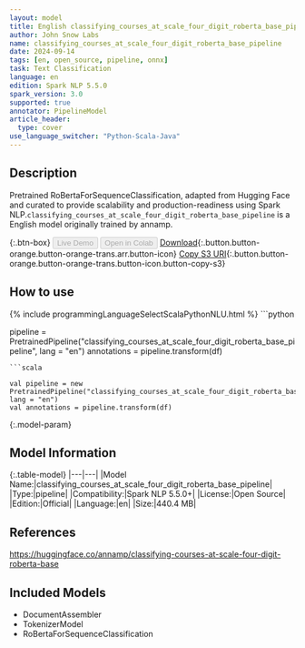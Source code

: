 ```yaml
---
layout: model
title: English classifying_courses_at_scale_four_digit_roberta_base_pipeline pipeline RoBertaForSequenceClassification from annamp
author: John Snow Labs
name: classifying_courses_at_scale_four_digit_roberta_base_pipeline
date: 2024-09-14
tags: [en, open_source, pipeline, onnx]
task: Text Classification
language: en
edition: Spark NLP 5.5.0
spark_version: 3.0
supported: true
annotator: PipelineModel
article_header:
  type: cover
use_language_switcher: "Python-Scala-Java"
---
```


## Description

Pretrained RoBertaForSequenceClassification, adapted from Hugging Face and curated to provide scalability and production-readiness using Spark NLP.`classifying_courses_at_scale_four_digit_roberta_base_pipeline` is a English model originally trained by annamp.

{:.btn-box}
<button class="button button-orange" disabled>Live Demo</button>
<button class="button button-orange" disabled>Open in Colab</button>
[Download](https://s3.amazonaws.com/auxdata.johnsnowlabs.com/public/models/classifying_courses_at_scale_four_digit_roberta_base_pipeline_en_5.5.0_3.0_1726272407096.zip){:.button.button-orange.button-orange-trans.arr.button-icon}
[Copy S3 URI](s3://auxdata.johnsnowlabs.com/public/models/classifying_courses_at_scale_four_digit_roberta_base_pipeline_en_5.5.0_3.0_1726272407096.zip){:.button.button-orange.button-orange-trans.button-icon.button-copy-s3}

## How to use



<div class="tabs-box" markdown="1">
{% include programmingLanguageSelectScalaPythonNLU.html %}
```python

pipeline = PretrainedPipeline("classifying_courses_at_scale_four_digit_roberta_base_pipeline", lang = "en")
annotations =  pipeline.transform(df)   

```
```scala

val pipeline = new PretrainedPipeline("classifying_courses_at_scale_four_digit_roberta_base_pipeline", lang = "en")
val annotations = pipeline.transform(df)

```
</div>

{:.model-param}
## Model Information

{:.table-model}
|---|---|
|Model Name:|classifying_courses_at_scale_four_digit_roberta_base_pipeline|
|Type:|pipeline|
|Compatibility:|Spark NLP 5.5.0+|
|License:|Open Source|
|Edition:|Official|
|Language:|en|
|Size:|440.4 MB|

## References

https://huggingface.co/annamp/classifying-courses-at-scale-four-digit-roberta-base

## Included Models

- DocumentAssembler
- TokenizerModel
- RoBertaForSequenceClassification